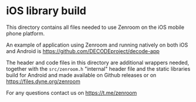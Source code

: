 # iOS library build

This directory contains all files needed to use Zenroom on the iOS
mobile phone platform.

An example of application using Zenroom and running natively on both
iOS and Android is https://github.com/DECODEproject/decode-app

The header and code files in this directory are additional wrappers
needed, together with the `src/zenroom.h` "internal" header file and
the static libraries build for Android and made available on Github
releases or on https://files.dyne.org/zenroom

For any questions contact us on https://t.me/zenroom
